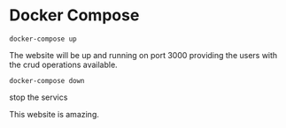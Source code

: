 # Docker Compose

`docker-compose up`

The website will be up and running on port 3000 providing the users with the crud operations available.

`docker-compose down`

stop the servics

This website is amazing.

